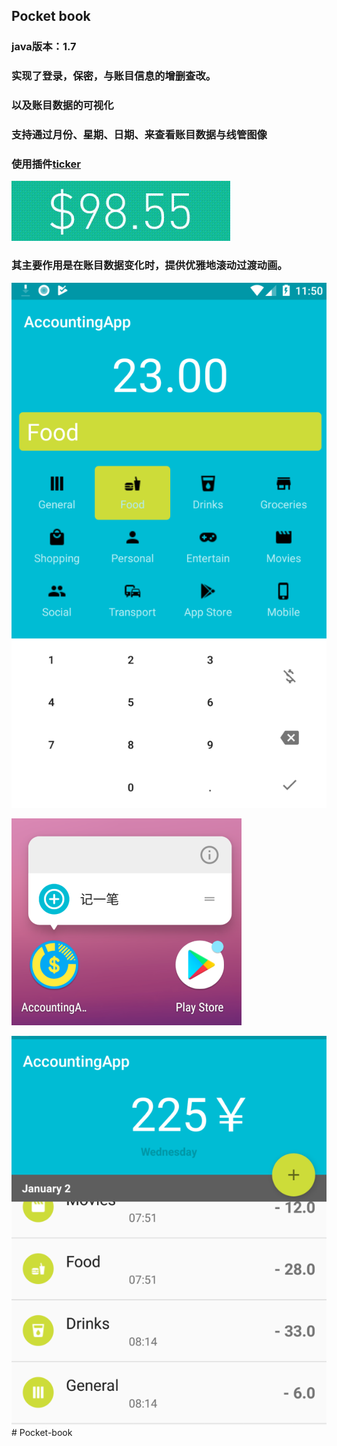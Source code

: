 ## Pocket book

### java版本：1.7

### 实现了登录，保密，与账目信息的增删查改。

### 以及账目数据的可视化

### 支持通过月份、星期、日期、来查看账目数据与线管图像

### 使用插件[ticker](https://github.com/robinhood/ticker)

![img](readme.assets/ticker_main.gif)

### 其主要作用是在账目数据变化时，提供优雅地滚动过渡动画。

![](readme.assets/1-1591583116682.png)

![](readme.assets/2.png)

![](readme.assets/3.png)# Pocket-book
